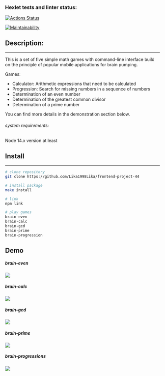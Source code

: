 ### Hexlet tests and linter status:

[![Actions Status](https://github.com/Lika1998Lika/frontend-project-44/workflows/hexlet-check/badge.svg)](https://github.com/Lika1998Lika/frontend-project-44/actions)

[![Maintainability](https://api.codeclimate.com/v1/badges/f5171970519115acfc99/maintainability)](https://codeclimate.com/github/Lika1998Lika/frontend-project-44/maintainability)

## Description:

---

This is a set of five simple math games with command-line interface build on the principle of popular mobile applications for brain pumping.

Games:

- Calculator: Arithmetic expressions that need to be calculated
- Progression: Search for missing numbers in a sequence of numbers
- Determination of an even number
- Determination of the greatest common divisor
- Determination of a prime number

You can find more details in the demonstration section below.

###### system requirements:

Node 14.x version at least

## Install

---

```bash
# clone repository
git clone https://github.com/Lika1998Lika/frontend-project-44

# install package
make install

# link
npm link

# play games
brain-even
brain-calc
brain-gcd
brain-prime
brain-progression
```

## Demo

##### brain-even

<a href="https://asciinema.org/a/y9T5LE6bn24WzfYeHd2eKX1uG" target="_blank"><img src="https://asciinema.org/a/y9T5LE6bn24WzfYeHd2eKX1uG.svg" /></a>

##### brain-calc

<a  href="https://asciinema.org/a/idkv5hysNmJufcLlL2PA1iWRf" target="_blank"><img src="https://asciinema.org/a/idkv5hysNmJufcLlL2PA1iWRf.svg" /></a>

##### brain-gcd

<a  href="https://asciinema.org/a/1F0vdVnntKIJ2MlSPHT9bH6cb" target="_blank"><img src="https://asciinema.org/a/1F0vdVnntKIJ2MlSPHT9bH6cb.svg" /></a>

##### brain-prime

<a  href="https://asciinema.org/a/V42xa1mTFhw8vzHLMy1UaNPoV" target="_blank"><img src="https://asciinema.org/a/V42xa1mTFhw8vzHLMy1UaNPoV.svg" /></a>

##### brain-progressions

<a  href="https://asciinema.org/a/aY4mIYd5PQLRiQxiCqYJqF7UZ" target="_blank"><img src="https://asciinema.org/a/aY4mIYd5PQLRiQxiCqYJqF7UZ.svg" /></a>
